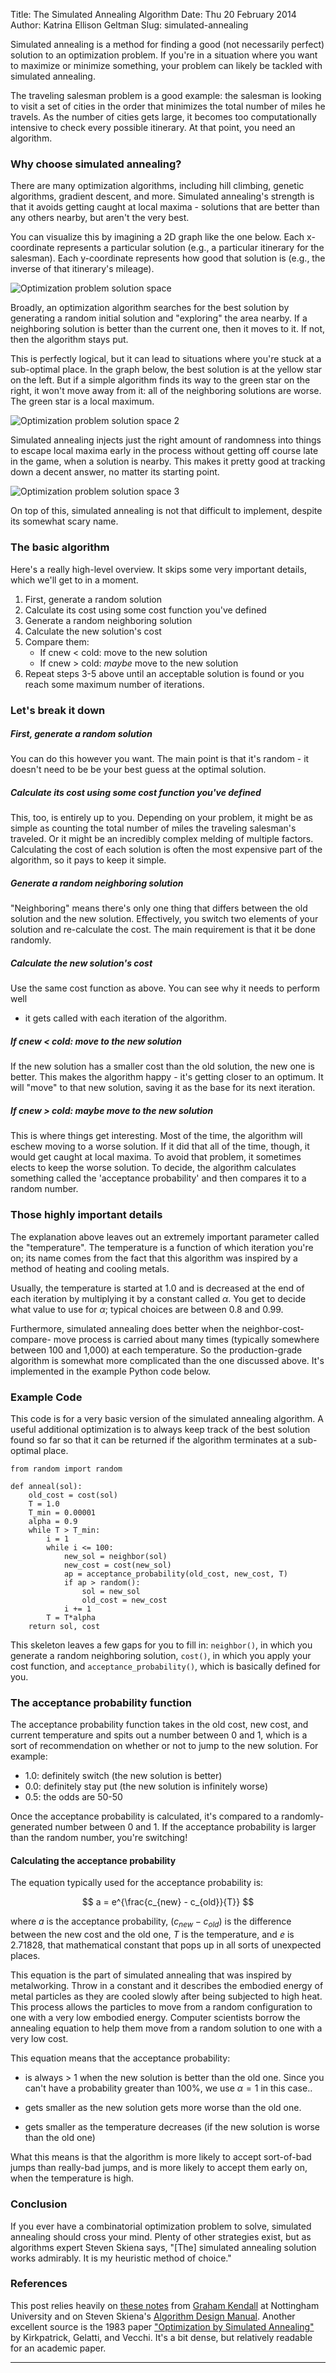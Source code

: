 Title: The Simulated Annealing Algorithm
Date: Thu 20 February 2014
Author: Katrina Ellison Geltman
Slug: simulated-annealing

Simulated annealing is a method for finding a good (not necessarily perfect)
solution to an optimization problem. If you're in a situation where you want
to maximize or minimize something, your problem can likely be tackled with
simulated annealing.

The traveling salesman problem is a good example: the salesman is looking to
visit a set of cities in the order that minimizes the total number of miles he
travels. As the number of cities gets large, it becomes too computationally
intensive to check every possible itinerary. At that point, you need an
algorithm.

### Why choose simulated annealing?

There are many optimization algorithms, including hill climbing, genetic
algorithms, gradient descent, and more. Simulated annealing's strength is that
it avoids getting caught at local maxima - solutions that are better than any
others nearby, but aren't the very best.

You can visualize this by imagining a 2D graph like the one below. Each
x-coordinate represents a particular solution (e.g., a particular itinerary
for the salesman). Each y-coordinate represents how good that solution is
(e.g., the inverse of that itinerary's mileage).

![Optimization problem solution space](/images/sim_anneal/sol-space1.png)

Broadly, an optimization algorithm searches for the best solution by
generating a random initial solution and "exploring" the area nearby. If a
neighboring solution is better than the current one, then it moves to it. If
not, then the algorithm stays put.

This is perfectly logical, but it can lead to situations where you're stuck at
a sub-optimal place. In the graph below, the best solution is at the yellow
star on the left. But if a simple algorithm finds its way to the green star on
the right, it won't move away from it: all of the neighboring solutions are
worse. The green star is a local maximum.

![Optimization problem solution space 2](/images/sim_anneal/sol-space2.png)

Simulated annealing injects just the right amount of randomness into things to
escape local maxima early in the process without getting off course late in
the game, when a solution is nearby. This makes it pretty good at tracking
down a decent answer, no matter its starting point.

![Optimization problem solution space 3](/images/sim_anneal/sol-space3.png)

On top of this, simulated annealing is not that difficult to implement,
despite its somewhat scary name.

### The basic algorithm

Here's a really high-level overview. It skips some very important details,
which we'll get to in a moment.

1. First, generate a random solution
2. Calculate its cost using some cost function you've defined
3. Generate a random neighboring solution
4. Calculate the new solution's cost
5. Compare them:
   * If cnew < cold: move to the new solution
   * If cnew > cold: _maybe_ move to the new solution
6. Repeat steps 3-5 above until an acceptable solution is found or you reach some maximum number of iterations.

### Let's break it down

##### First, generate a random solution

You can do this however you want. The main point is that it's random \- it
doesn't need to be be your best guess at the optimal solution.

##### Calculate its cost using some cost function you've defined

This, too, is entirely up to you. Depending on your problem, it might be as
simple as counting the total number of miles the traveling salesman's
traveled. Or it might be an incredibly complex melding of multiple factors.
Calculating the cost of each solution is often the most expensive part of the
algorithm, so it pays to keep it simple.

##### Generate a random neighboring solution

"Neighboring" means there's only one thing that differs between the old
solution and the new solution. Effectively, you switch two elements of your
solution and re-calculate the cost. The main requirement is that it be done
randomly.

##### Calculate the new solution's cost

Use the same cost function as above. You can see why it needs to perform well
- it gets called with each iteration of the algorithm.

##### If cnew < cold: move to the new solution

If the new solution has a smaller cost than the old solution, the new one is
better. This makes the algorithm happy \- it's getting closer to an optimum.
It will "move" to that new solution, saving it as the base for its next
iteration.

##### If cnew > cold: _maybe_ move to the new solution

This is where things get interesting. Most of the time, the algorithm will
eschew moving to a worse solution. If it did that all of the time, though, it
would get caught at local maxima. To avoid that problem, it sometimes elects
to keep the worse solution. To decide, the algorithm calculates something
called the 'acceptance probability' and then compares it to a random number.

### Those highly important details

The explanation above leaves out an extremely important parameter called the
"temperature". The temperature is a function of which iteration you're on; its
name comes from the fact that this algorithm was inspired by a method of
heating and cooling metals.

Usually, the temperature is started at 1.0 and is decreased at the end of each
iteration by multiplying it by a constant called $\alpha$. You get to decide
what value to use for $\alpha$; typical choices are between 0.8 and 0.99.

Furthermore, simulated annealing does better when the neighbor-cost-compare-
move process is carried about many times (typically somewhere between 100 and
1,000) at each temperature. So the production-grade algorithm is somewhat more
complicated than the one discussed above. It's implemented in the example
Python code below.

### Example Code

This code is for a very basic version of the simulated annealing algorithm. A
useful additional optimization is to always keep track of the best solution
found so far so that it can be returned if the algorithm terminates at a sub-
optimal place.

    
    
    from random import random
    
    def anneal(sol):
        old_cost = cost(sol)
        T = 1.0
        T_min = 0.00001
        alpha = 0.9
        while T > T_min:
            i = 1
            while i <= 100:
                new_sol = neighbor(sol)
                new_cost = cost(new_sol)
                ap = acceptance_probability(old_cost, new_cost, T)
                if ap > random():
                    sol = new_sol
                    old_cost = new_cost
                i += 1
            T = T*alpha
        return sol, cost
    

This skeleton leaves a few gaps for you to fill in: `neighbor()`, in which you
generate a random neighboring solution, `cost()`, in which you apply your cost
function, and `acceptance_probability()`, which is basically defined for you.

### The acceptance probability function

The acceptance probability function takes in the old cost, new cost, and
current temperature and spits out a number between 0 and 1, which is a sort of
recommendation on whether or not to jump to the new solution. For example:

* 1.0: definitely switch (the new solution is better)
* 0.0: definitely stay put (the new solution is infinitely worse)
* 0.5: the odds are 50-50

Once the acceptance probability is calculated, it's compared to a randomly-
generated number between 0 and 1. If the acceptance probability is larger than
the random number, you're switching!

#### Calculating the acceptance probability

The equation typically used for the acceptance probability is:

$$ a = e^{\frac{c_{new} - c_{old}}{T}} $$

where $a$ is the acceptance probability, $(c_{new}-c_{old})$ is the difference
between the new cost and the old one, $T$ is the temperature, and $e$ is
2.71828, that mathematical constant that pops up in all sorts of unexpected
places.

This equation is the part of simulated annealing that was inspired by
metalworking. Throw in a constant and it describes the embodied energy of
metal particles as they are cooled slowly after being subjected to high heat.
This process allows the particles to move from a random configuration to one
with a very low embodied energy. Computer scientists borrow the annealing
equation to help them move from a random solution to one with a very low cost.

This equation means that the acceptance probability:

* is always > 1 when the new solution is better than the old one. Since you can't have a probability greater than 100%, we use $\alpha = 1$ in this case..

* gets smaller as the new solution gets more worse than the old one.

* gets smaller as the temperature decreases (if the new solution is worse than the old one)

What this means is that the algorithm is more likely to accept sort-of-bad
jumps than really-bad jumps, and is more likely to accept them early on, when
the temperature is high.

### Conclusion

If you ever have a combinatorial optimization problem to solve, simulated
annealing should cross your mind. Plenty of other strategies exist, but as
algorithms expert Steven Skiena says, "[The] simulated annealing solution
works admirably. It is my heuristic method of choice."

### References

This post relies heavily on [these
notes](http://www.cs.nott.ac.uk/~gxk/aim/notes/simulatedannealing.doc) from
[Graham Kendall](http://www.cs.nott.ac.uk/~gxk/aim/) at Nottingham University
and on Steven Skiena's [Algorithm Design Manual](http://www.algorist.com/).
Another excellent source is the 1983 paper ["Optimization by Simulated
Annealing"](http://home.gwu.edu/~stroud/classics/KirkpatrickGelattVecchi83.pdf)
by Kirkpatrick, Gelatti, and Vecchi. It's a bit dense, but relatively readable
for an academic paper.

* * *
